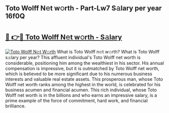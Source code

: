 ## Toto Wolff N𝚎t w𝚘rth - Part-Lw7 S𝚊lary per year 16f0Q

# <h2><a href="http://gc48onq.nevu.top/?p=Toto+Wolff">🔗 👉🔴 Toto Wolff N𝚎t w𝚘rth - S𝚊lary</a></h2>

[![Toto Wolff N𝚎t W𝚘rth](https://i.imgur.com/Oavwk0R.jpeg)](http://gc48onq.nevu.top/?p=Toto+Wolff)
What is Toto Wolff n𝚎t w𝚘rth? What is Toto Wolff s𝚊lary per year?
This affluent individual's Toto Wolff net worth is considerable, positioning him among the wealthiest in his sector. His annual compensation is impressive, but it is outmatched by Toto Wolff net worth, which is believed to be more significant due to his numerous business interests and valuable real estate assets. This prosperous man, whose Toto Wolff net worth ranks among the highest in the world, is celebrated for his business acumen and financial acumen. This rich individual, whose Toto Wolff net worth is in the billions and who earns an impressive salary, is a prime example of the force of commitment, hard work, and financial brilliance.

